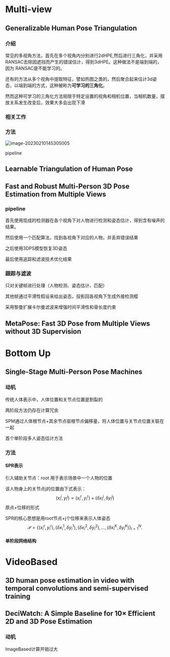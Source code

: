 # Multi-view

## Generalizable Human Pose Triangulation

### 介绍

常见的多视角方法，首先在多个视角内分别进行2dHPE,然后进行三角化，并采用RANSAC去除因遮挡而产生的错误估计，得到3dHPE。这种做法不是端到端的，因为	RANSAC是不能学习的。

还有的方法从多个视角中提取特征，譬如热图之类的，然后聚合起来估计3d姿态，以端到端的方式，这种被称为**可学习的三角化**。

然而这种可学习的三角化方法局限于特定设置的视角和相机位置，当相机数量，摆放关系发生改变后，效果大多会出现下滑



### 相关工作





### 方法

![image-20230210145305005](C:\Users\ChenxiCui\AppData\Roaming\Typora\typora-user-images\image-20230210145305005.png)

pipeline





## Learnable Triangulation of Human Pose







## Fast and Robust Multi-Person 3D Pose Estimation from Multiple Views

### pipeline

首先使用现成的检测器在各个视角下对人物进行检测和姿态估计，得到含有噪声的结果。

然后使用一个匹配算法，找到各视角下对应的人物，并丢弃错误结果

之后使用3DPS模型恢复3D姿态

最后使用追踪和滤波技术优化结果







### 跟踪与滤波

只对关键帧进行处理（人物检测、姿态估计、匹配）

其他帧通过平滑性假设来给出姿态，投影回各视角下生成外接检测框

采用黎曼扩展卡尔曼滤波来增强时间平滑性和骨长度约束















## MetaPose: Fast 3D Pose from Multiple Views without 3D Supervision





# Bottom Up









## Single-Stage Multi-Person Pose Machines

### 动机

传统人体表示中，人体位置和关节点位置是割裂的

两阶段方法仍存在计算冗余

SPM通过人体根节点+其余节点驱根节点偏移量，将人体位置与关节点位置关联在一起

首个单阶段多人姿态估计方法

### 方法

#### SPR表示

引入辅助关节点：root  用于表示场景中一个人物的位置

该人物身上的关节点j的位置由下式表示：
$$
\left(x_i^j, y_i^j\right)=\left(x_i^{\mathrm{r}}, y_i^{\mathrm{r}}\right)+\left(\delta x_i^j, \delta y_i^j\right)
$$
原点+位移的形式

SPR的核心思想是用root节点+j个位移来表示人体姿态
$$
\mathcal{P}=\left\{\left(x_i^{\mathrm{r}}, y_i^{\mathrm{r}}\right),\left(\delta x_i^1, \delta y_i^1\right),\left(\delta x_i^2, \delta y_i^2\right), \ldots,\left(\delta x_i^K, \delta y_i^K\right)\right\}_{i=1}^N .
$$


#### 单阶段网络结构









# VideoBased

## 3D human pose estimation in video with temporal convolutions and semi-supervised training





## DeciWatch: A Simple Baseline for 10× Efficient 2D and 3D Pose Estimation

### 动机

ImageBased计算开销过大